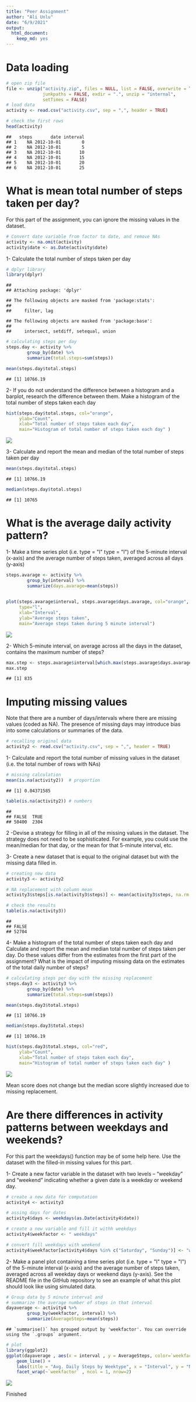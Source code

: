 ```yaml
---
title: "Peer Assignment"
author: "Ali Unlu"
date: "6/9/2021"
output: 
  html_document: 
    keep_md: yes
---
```

# Data loading 




```r
# open zip file
file <- unzip("activity.zip", files = NULL, list = FALSE, overwrite = TRUE,
              junkpaths = FALSE, exdir = ".", unzip = "internal",
              setTimes = FALSE)
# load data
activity <- read.csv("activity.csv", sep = ",", header = TRUE)

# check the first rows
head(activity)
```

```
##   steps       date interval
## 1    NA 2012-10-01        0
## 2    NA 2012-10-01        5
## 3    NA 2012-10-01       10
## 4    NA 2012-10-01       15
## 5    NA 2012-10-01       20
## 6    NA 2012-10-01       25
```



# What is mean total number of steps taken per day?

For this part of the assignment, you can ignore the missing values in the dataset.


```r
# Convert date variable from factor to date, and remove NAs
activity <- na.omit(activity)
activity$date <- as.Date(activity$date)
```

1- Calculate the total number of steps taken per day


```r
# dplyr library
library(dplyr)
```

```
## 
## Attaching package: 'dplyr'
```

```
## The following objects are masked from 'package:stats':
## 
##     filter, lag
```

```
## The following objects are masked from 'package:base':
## 
##     intersect, setdiff, setequal, union
```

```r
# calculating steps per day
steps.day <- activity %>% 
        group_by(date) %>% 
        summarize(total.steps=sum(steps))

mean(steps.day$total.steps)
```

```
## [1] 10766.19
```

2- If you do not understand the difference between a histogram and a barplot, research the difference between them. Make a histogram of the total number of steps taken each day


```r
hist(steps.day$total.steps, col="orange", 
     ylab="Count", 
     xlab="Total number of steps taken each day",
     main="Histogram of total number of steps taken each day" )
```

![](Peer-assignment-1_files/figure-html/unnamed-chunk-4-1.png)<!-- -->

3- Calculate and report the mean and median of the total number of steps taken per day


```r
mean(steps.day$total.steps)
```

```
## [1] 10766.19
```

```r
median(steps.day$total.steps)
```

```
## [1] 10765
```


# What is the average daily activity pattern?

1- Make a time series plot (i.e. type = "l" type = "l") of the 5-minute interval (x-axis) and the average number of steps taken, averaged across all days (y-axis)


```r
steps.avarage <- activity %>% 
        group_by(interval) %>% 
        summarize(days.avarage=mean(steps))
    

plot(steps.avarage$interval, steps.avarage$days.avarage, col="orange",
     type="l",
     xlab="Interval",
     ylab="Average steps taken",
     main="Average steps taken during 5 minute interval")
```

![](Peer-assignment-1_files/figure-html/unnamed-chunk-6-1.png)<!-- -->

2- Which 5-minute interval, on average across all the days in the dataset, contains the maximum number of steps?


```r
max.step <- steps.avarage$interval[which.max(steps.avarage$days.avarage)]
max.step
```

```
## [1] 835
```

# Imputing missing values
Note that there are a number of days/intervals where there are missing values (coded as NA). The presence of missing days may introduce bias into some calculations or summaries of the data.


```r
# recalling original data
activity2 <- read.csv("activity.csv", sep = ",", header = TRUE)
```

1- Calculate and report the total number of missing values in the dataset (i.e. the total number of rows with NAs)

```r
# missing calculation
mean(is.na(activity2))  # proportion
```

```
## [1] 0.04371585
```

```r
table(is.na(activity2)) # numbers
```

```
## 
## FALSE  TRUE 
## 50400  2304
```



2 -Devise a strategy for filling in all of the missing values in the dataset. The strategy does not need to be sophisticated. For example, you could use the mean/median for that day, or the mean for that 5-minute interval, etc.

3- Create a new dataset that is equal to the original dataset but with the missing data filled in.


```r
# creating new data
activity3 <- activity2

# NA replacement with column mean
activity3$steps[is.na(activity3$steps)] <- mean(activity3$steps, na.rm = TRUE)

# check the results
table(is.na(activity3))
```

```
## 
## FALSE 
## 52704
```


4- Make a histogram of the total number of steps taken each day and Calculate and report the mean and median total number of steps taken per day. Do these values differ from the estimates from the first part of the assignment? What is the impact of imputing missing data on the estimates of the total daily number of steps?


```r
# calculating steps per day with the missing replacement
steps.day3 <- activity3 %>% 
        group_by(date) %>% 
        summarize(total.steps=sum(steps))

mean(steps.day3$total.steps)
```

```
## [1] 10766.19
```

```r
median(steps.day3$total.steps)
```

```
## [1] 10766.19
```

```r
hist(steps.day3$total.steps, col="red", 
     ylab="Count", 
     xlab="Total number of steps taken each day",
     main="Histogram of total number of steps taken each day" )
```

![](Peer-assignment-1_files/figure-html/unnamed-chunk-11-1.png)<!-- -->

Mean score does not change but the median score slightly increased due to missing replacement. 

# Are there differences in activity patterns between weekdays and weekends?

For this part the weekdays() function may be of some help here. Use the dataset with the filled-in missing values for this part.

1- Create a new factor variable in the dataset with two levels – “weekday” and “weekend” indicating whether a given date is a weekday or weekend day.


```r
# create a new data for computation
activity4 <- activity3

# assing days for dates
activity4$days <- weekdays(as.Date(activity4$date))

# create a new variable and fill it withh weekdays
activity4$weekfactor <- " weekdays"

# convert fill weekdays with weekend
activity4$weekfactor[activity4$days %in% c("Saturday", "Sunday")] <- "weekend"
```


2- Make a panel plot containing a time series plot (i.e. type = "l" type = "l") of the 5-minute interval (x-axis) and the average number of steps taken, averaged across all weekday days or weekend days (y-axis). See the README file in the GitHub repository to see an example of what this plot should look like using simulated data.


```r
# Group data by 5 minute interval and 
# summarize the average number of steps in that interval
dayaverage <- activity4 %>%
        group_by(weekfactor, interval) %>%
        summarize(AverageSteps=mean(steps))
```

```
## `summarise()` has grouped output by 'weekfactor'. You can override using the `.groups` argument.
```

```r
# plot
library(ggplot2)
ggplot(dayaverage , aes(x = interval , y = AverageSteps, color=`weekfactor`)) +
    geom_line() +
    labs(title = "Avg. Daily Steps by Weektype", x = "Interval", y = "No. of Steps") + 
    facet_wrap(~`weekfactor` , ncol = 1, nrow=2)
```

![](Peer-assignment-1_files/figure-html/unnamed-chunk-13-1.png)<!-- -->

Finished
